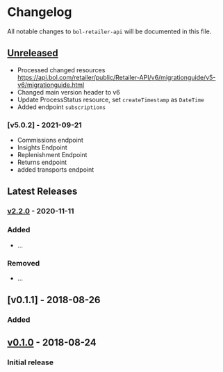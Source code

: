 # Changelog

All notable changes to `bol-retailer-api` will be documented in this file.

## [Unreleased]
- Processed changed resources https://api.bol.com/retailer/public/Retailer-API/v6/migrationguide/v5-v6/migrationguide.html
- Changed main version header to v6
- Update ProcessStatus resource, set `createTimestamp` as `DateTime`
- Added endpoint `subscriptions`

### [v5.0.2] - 2021-09-21
- Commissions endpoint
- Insights Endpoint
- Replenishment Endpoint
- Returns endpoint
- added transports endpoint
## Latest Releases 

### [v2.2.0] - 2020-11-11

### Added
- ...

### Removed
- ...

## [v0.1.1] - 2018-08-26

### Added


## [v0.1.0] - 2018-08-24

### Initial release

[Unreleased]: https://github.com/123lens/bol-retailer-api/compare/v2.2.0...HEAD
[v2.2.0]: https://github.com/123lens/bol-retailer-api/compare/v2.1.0...v2.2.0
[v0.1.0]: https://github.com/123lens/bol-retailer-api/tree/v0.1.0
